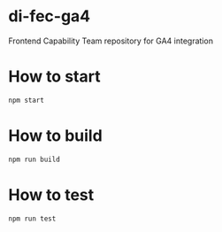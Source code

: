 # di-fec-ga4

Frontend Capability Team repository for GA4 integration

# How to start

```bash
npm start
```

# How to build

```bash
npm run build
```

# How to test

```bash
npm run test
```
